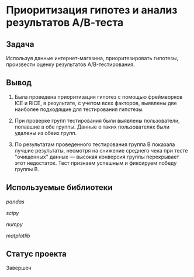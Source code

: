 # Приоритизация гипотез и анализ результатов А/В-теста

## Задача

Используя данные интернет-магазина, приоритезировать гипотезы, произвести оценку результатов A/B-тестирования.

## Вывод

1. Была проведена приоритизация гипотез с помощью фреймворков ICE и RICE, в результате, с учетом всех факторов, выявлены две наиболее подходящие для тестирования гипотезы.

2. При проверке групп тестирования были выявлены пользователи, попавшие в обе группы. Данные о таких пользователях были удалены из обеих групп.
  
3. По результатам проведенного тестирования группа В показала лучшие результаты, несмотря на снижение среднего чека при тесте "очищенных" данных — высокая конверсия группы перекрывает этот недостаток. Тест признаем успешным и фиксируем победу группы В.

## Используемые библиотеки
*pandas*

*scipy*

*numpy*

*matplotlib*

## Статус проекта
Завершен
